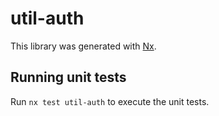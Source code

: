 # util-auth

This library was generated with [Nx](https://nx.dev).

## Running unit tests

Run `nx test util-auth` to execute the unit tests.
